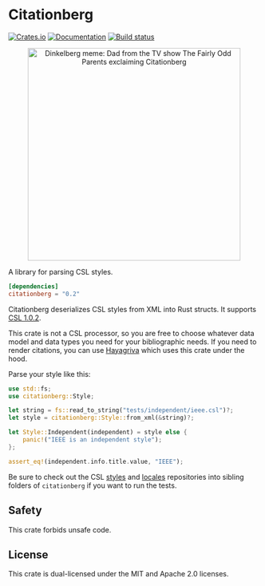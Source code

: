 # Citationberg

[![Crates.io](https://img.shields.io/crates/v/citationberg.svg)](https://crates.io/crates/citationberg)
[![Documentation](https://docs.rs/citationberg/badge.svg)](https://docs.rs/citationberg)
[![Build status](https://github.com/typst/citationberg/workflows/Continuous%20integration/badge.svg)](https://github.com/typst/citationberg/actions)

<p align="center">
  <img alt="Dinkelberg meme: Dad from the TV show The Fairly Odd Parents exclaiming Citationberg" src="https://github.com/typst/citationberg/blob/main/assets/citationberg.png?raw=true" width="426">
</p>

A library for parsing CSL styles.

```toml
[dependencies]
citationberg = "0.2"
```

Citationberg deserializes CSL styles from XML into Rust structs. It supports
[CSL 1.0.2](https://docs.citationstyles.org/en/stable/specification.html).

This crate is not a CSL processor, so you are free to choose whatever data model
and data types you need for your bibliographic needs. If you need to render
citations, you can use [Hayagriva](https://github.com/typst/hayagriva) which
uses this crate under the hood.

Parse your style like this:

```rust
use std::fs;
use citationberg::Style;

let string = fs::read_to_string("tests/independent/ieee.csl")?;
let style = citationberg::Style::from_xml(&string)?;

let Style::Independent(independent) = style else {
    panic!("IEEE is an independent style");
};

assert_eq!(independent.info.title.value, "IEEE");
```

Be sure to check out the CSL
[styles](https://github.com/citation-style-language/styles) and
[locales](https://github.com/citation-style-language/locales) repositories into
sibling folders of `citationberg` if you want to run the tests.

## Safety
This crate forbids unsafe code.

## License
This crate is dual-licensed under the MIT and Apache 2.0 licenses.
